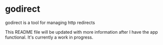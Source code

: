godirect
========

godirect is a tool for managing http redirects

This README file will be updated with more information
after I have the app functional. It's currently a work
in progress.
